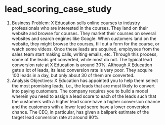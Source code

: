 # lead_scoring_case_study
1. Business Problem:
X Education sells online courses to industry professionals who are interested in the courses. They land on their website and browse for courses. They market their courses on several websites and search engines like Google. When customers land on the website, they might browse the courses, fill out a form for the course, or watch some videos. Once these leads are acquired, employees from the sales team start making calls, writing emails, etc.
Through this process, some of the leads get converted, while most do not. The typical lead conversion rate at X Education is around 30%. Although X Education gets a lot of leads, its lead conversion rate is very poor. They acquire 100 leads in a day, but only about 30 of them are converted.
2. Analysis Objectives:
X Education has appointed you to help them select the most promising leads, i.e., the leads that are most likely to convert into paying customers.
The company requires you to build a model wherein you need to assign a lead score to each of the leads such that the customers with a higher lead score have a higher conversion chance and the customers with a lower lead score have a lower conversion chance. The CEO, in particular, has given a ballpark estimate of the target lead conversion rate at around 80%.
